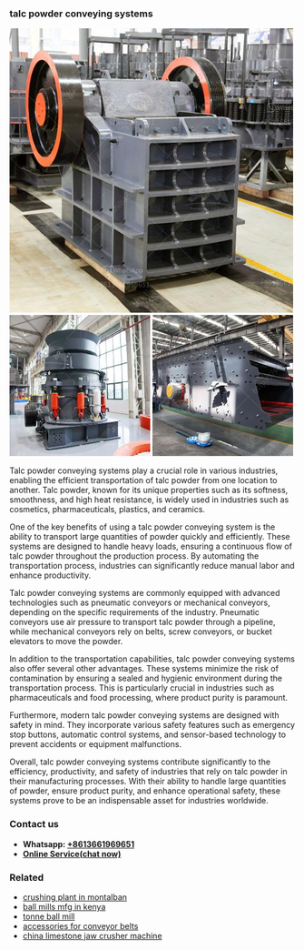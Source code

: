 <h3>talc powder conveying systems</h3><img src='1708408713.jpg' alt=''><p>Talc powder conveying systems play a crucial role in various industries, enabling the efficient transportation of talc powder from one location to another. Talc powder, known for its unique properties such as its softness, smoothness, and high heat resistance, is widely used in industries such as cosmetics, pharmaceuticals, plastics, and ceramics.</p><p>One of the key benefits of using a talc powder conveying system is the ability to transport large quantities of powder quickly and efficiently. These systems are designed to handle heavy loads, ensuring a continuous flow of talc powder throughout the production process. By automating the transportation process, industries can significantly reduce manual labor and enhance productivity.</p><p>Talc powder conveying systems are commonly equipped with advanced technologies such as pneumatic conveyors or mechanical conveyors, depending on the specific requirements of the industry. Pneumatic conveyors use air pressure to transport talc powder through a pipeline, while mechanical conveyors rely on belts, screw conveyors, or bucket elevators to move the powder.</p><p>In addition to the transportation capabilities, talc powder conveying systems also offer several other advantages. These systems minimize the risk of contamination by ensuring a sealed and hygienic environment during the transportation process. This is particularly crucial in industries such as pharmaceuticals and food processing, where product purity is paramount.</p><p>Furthermore, modern talc powder conveying systems are designed with safety in mind. They incorporate various safety features such as emergency stop buttons, automatic control systems, and sensor-based technology to prevent accidents or equipment malfunctions.</p><p>Overall, talc powder conveying systems contribute significantly to the efficiency, productivity, and safety of industries that rely on talc powder in their manufacturing processes. With their ability to handle large quantities of powder, ensure product purity, and enhance operational safety, these systems prove to be an indispensable asset for industries worldwide.</p><h3>Contact us</h3><ul><li><strong>Whatsapp:&nbsp;<a href="https://wa.me/8613661969651">+8613661969651</a></strong></li><li><a href="https://swt.shibang-china.com/?git&amp;zhl&amp;talc powder conveying systems"><strong>Online Service(chat now)</strong></a></li></ul><h3>Related</h3><ul><li><a href='crushing plant in montalban.md'>crushing plant in montalban</a></li><li><a href='ball mills mfg in kenya.md'>ball mills mfg in kenya</a></li><li><a href='tonne ball mill.md'>tonne ball mill</a></li><li><a href='accessories for conveyor belts.md'>accessories for conveyor belts</a></li><li><a href='china limestone jaw crusher machine.md'>china limestone jaw crusher machine</a></li></ul>
